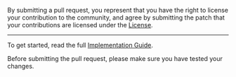 By submitting a pull request, you represent that you have the right to license
your contribution to the community, and agree by submitting the patch
that your contributions are licensed under the [License](https://github.com/maustinstar/liquid/blob/master/License.md).

***

To get started, read the full [Implementation Guide](https://github.com/maustinstar/liquid/blob/master/Docs/Liquid%20Implementation%20Guide.md).

Before submitting the pull request, please make sure you have tested your
changes.
